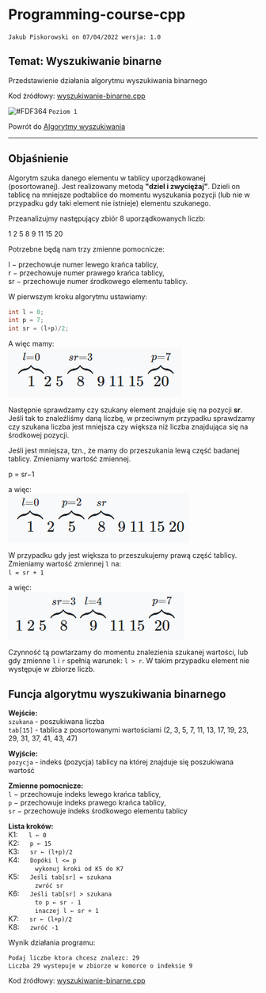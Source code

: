 # Programming-course-cpp

`Jakub Piskorowski on 07/04/2022 wersja: 1.0`

## Temat: Wyszukiwanie binarne

Przedstawienie działania algorytmu wyszukiwania binarnego

Kod źródłowy:
[wyszukiwanie-binarne.cpp](wyszukiwanie-binarne.cpp)

![#FDF364](https://via.placeholder.com/15/FDF364/000000?text=+) `Poziom 1`

Powrót do [Algorytmy wyszukiwania](/2-algorytmika/2-3-algorytmy-wyszukiwania/README.md)

---

## Objaśnienie

Algorytm szuka danego elementu w tablicy uporządkowanej (posortowanej). Jest realizowany metodą **"dziel i zwyciężaj"**. Dzieli on tablicę na mniejsze podtablice do momentu wyszukania pozycji (lub nie w przypadku gdy taki element nie istnieje) elementu szukanego.

Przeanalizujmy następujący zbiór 8 uporządkowanych liczb:

1 2 5 8 9 11 15 20

Potrzebne będą nam trzy zmienne pomocnicze:

l − przechowuje numer lewego krańca tablicy, \
r − przechowuje numer prawego krańca tablicy, \
sr − przechowuje numer środkowego elementu tablicy.

W pierwszym kroku algorytmu ustawiamy:

```cpp
int l = 0;
int p = 7;
int sr = (l+p)/2;
```

A więc mamy: \
![wyszuiwanie binarne](img/binarne-1.PNG)

Następnie sprawdzamy czy szukany element znajduje się na pozycji **sr**. Jeśli tak to znaleźliśmy daną liczbę, w przeciwnym przypadku sprawdzamy czy szukana liczba jest mniejsza czy większa niż liczba znajdująca się na środkowej pozycji.

Jeśli jest mniejsza, tzn., że mamy do przeszukania lewą część badanej tablicy. Zmieniamy wartość zmiennej.

p = sr−1

a więc: \
![wyszuiwanie binarne](img/binarne-2.PNG)

W przypadku gdy jest większa to przeszukujemy prawą część tablicy. Zmieniamy wartość zmiennej `l` na: \
`l = sr + 1`

a więc: \
![wyszuiwanie binarne](img/binarne-3.PNG)

Czynność tą powtarzamy do momentu znalezienia szukanej wartości, lub gdy zmienne `l` i `r` spełnią warunek: `l > r`. W takim przypadku element nie występuje w zbiorze liczb.

<!--Źródło: [algorytm.edu.pl](http://www.algorytm.edu.pl/algorytmy-maturalne/wyszukiwanie-binarne.html) -->

## Funcja algorytmu wyszukiwania binarnego

**Wejście:** \
`szukana` - poszukiwana liczba \
`tab[15]` - tablica z posortowanymi wartościami (2, 3, 5, 7, 11, 13, 17, 19, 23, 29, 31, 37, 41, 43, 47)

**Wyjście:** \
`pozycja` - indeks (pozycja) tablicy na której znajduje się poszukiwana wartość

**Zmienne pomocnicze:** \
`l` − przechowuje indeks lewego krańca tablicy, \
`p` − przechowuje indeks prawego krańca tablicy, \
`sr` − przechowuje indeks środkowego elementu tablicy

**Lista kroków:**\
K1: &emsp; `l ← 0` &emsp; \
K2: &emsp; `p ← 15` &emsp; \
K3: &emsp; `sr ← (l+p)/2` &emsp; \
K4: &emsp; `Dopóki l <= p` &emsp; \
&emsp; &emsp; &emsp; `wykonuj kroki od K5 do K7` \
K5: &emsp; `Jeśli tab[sr] = szukana` &emsp; \
&emsp; &emsp; &emsp; `zwróć sr` \
K6: &emsp; `Jeśli tab[sr] > szukana` &emsp; \
&emsp; &emsp; &emsp; `to p ← sr - 1` \
&emsp; &emsp; &emsp; `inaczej l ← sr + 1` \
K7: &emsp; `sr ← (l+p)/2` &emsp; \
K8: &emsp; `zwróć -1` &emsp;

Wynik działania programu:

```text
Podaj liczbe ktora chcesz znalezc: 29
Liczba 29 wystepuje w zbiorze w komorce o indeksie 9
```

Kod źródłowy: [wyszukiwanie-binarne.cpp](wyszukiwanie-binarne.cpp)
